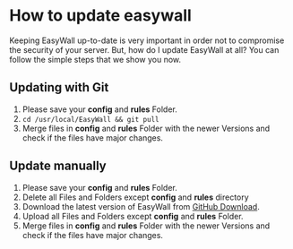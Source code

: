 # How to update easywall

Keeping EasyWall up-to-date is very important in order not to compromise the security of your server.
But, how do I update EasyWall at all?
You can follow the simple steps that we show you now.

## Updating with Git

1. Please save your **config** and **rules** Folder.
2. `cd /usr/local/EasyWall && git pull`
3. Merge files in **config** and **rules** Folder with the newer Versions and check if the files have major changes.

## Update manually

1. Please save your **config** and **rules** Folder.
2. Delete all Files and Folders except **config** and **rules** directory
3. Download the latest version of EasyWall from [GitHub Download](https://github.com/KingJP/EasyWall/archive/master.zip).
4. Upload all Files and Folders except **config** and **rules** Folder.
5. Merge files in **config** and **rules** Folder with the newer Versions and check if the files have major changes.
